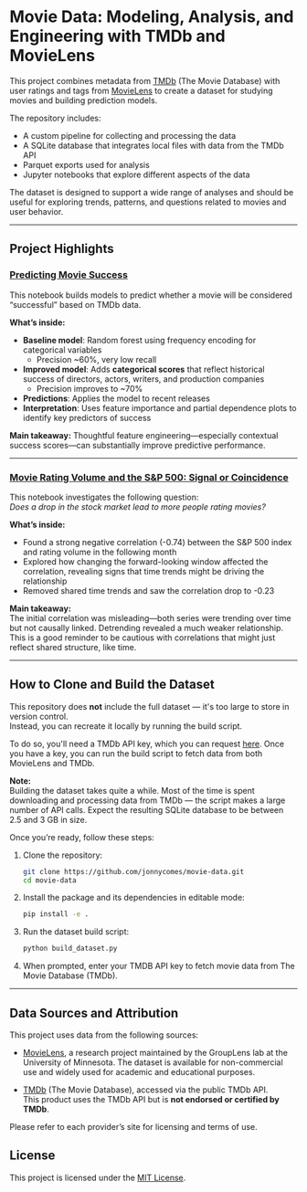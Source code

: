 # Movie Data: Modeling, Analysis, and Engineering with TMDb and MovieLens

This project combines metadata from [TMDb](https://www.themoviedb.org/) (The Movie Database) with user ratings and tags from [MovieLens](https://grouplens.org/datasets/movielens/) to create a dataset for studying movies and building prediction models.

The repository includes:
- A custom pipeline for collecting and processing the data
- A SQLite database that integrates local files with data from the TMDb API
- Parquet exports used for analysis
- Jupyter notebooks that explore different aspects of the data

The dataset is designed to support a wide range of analyses and should be useful for exploring trends, patterns, and questions related to movies and user behavior.


---

## Project Highlights

### [Predicting Movie Success](https://jonnycomes.github.io/project_links/movie_data/main_models_and_predictions.html)

This notebook builds models to predict whether a movie will be considered “successful” based on TMDb data.

**What’s inside:**
- **Baseline model**: Random forest using frequency encoding for categorical variables  
  - Precision ~60%, very low recall  
- **Improved model**: Adds **categorical scores** that reflect historical success of directors, actors, writers, and production companies  
  - Precision improves to ~70%  
- **Predictions**: Applies the model to recent releases  
- **Interpretation**: Uses feature importance and partial dependence plots to identify key predictors of success

**Main takeaway:** Thoughtful feature engineering—especially contextual success scores—can substantially improve predictive performance.

---

### [Movie Rating Volume and the S&P 500: Signal or Coincidence](https://jonnycomes.github.io/project_links/movie_data/rating_volume_vs_sp500.html)

This notebook investigates the following question:  
_Does a drop in the stock market lead to more people rating movies?_

**What’s inside:**
- Found a strong negative correlation (-0.74) between the S&P 500 index and rating volume in the following month  
- Explored how changing the forward-looking window affected the correlation, revealing signs that time trends might be driving the relationship  
- Removed shared time trends and saw the correlation drop to -0.23  

**Main takeaway:**  
The initial correlation was misleading—both series were trending over time but not causally linked. Detrending revealed a much weaker relationship. This is a good reminder to be cautious with correlations that might just reflect shared structure, like time.

---

## How to Clone and Build the Dataset

This repository does **not** include the full dataset — it's too large to store in version control.  
Instead, you can recreate it locally by running the build script.

To do so, you'll need a TMDb API key, which you can request [here](https://developer.themoviedb.org/docs). Once you have a key, you can run the build script to fetch data from both MovieLens and TMDb.

**Note:**  
Building the dataset takes quite a while. Most of the time is spent downloading and processing data from TMDb — the script makes a large number of API calls. Expect the resulting SQLite database to be between 2.5 and 3 GB in size.

Once you’re ready, follow these steps:

1. Clone the repository:
   ```bash
   git clone https://github.com/jonnycomes/movie-data.git
   cd movie-data
   ```

2. Install the package and its dependencies in editable mode:
   ```bash
   pip install -e .
   ```

3. Run the dataset build script:
   ```bash
   python build_dataset.py
   ```

4. When prompted, enter your TMDB API key to fetch movie data from The Movie Database (TMDb).

---

## Data Sources and Attribution

This project uses data from the following sources:

- [MovieLens](https://grouplens.org/datasets/movielens/), a research project maintained by the GroupLens lab at the University of Minnesota. The dataset is available for non-commercial use and widely used for academic and educational purposes.

- [TMDb](https://www.themoviedb.org/) (The Movie Database), accessed via the public TMDb API.  
  This product uses the TMDb API but is **not endorsed or certified by TMDb**.

Please refer to each provider’s site for licensing and terms of use.

## License

This project is licensed under the [MIT License](LICENSE).

